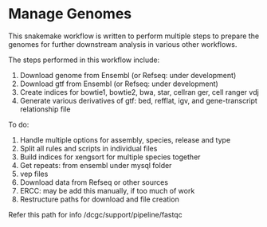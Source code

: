 # Manage Genomes
This snakemake workflow is written to perform multiple steps to prepare the genomes for further downstream analysis in various other workflows.

The steps performed in this workflow include:

1. Download genome from Ensembl (or Refseq: under development)
2. Download gtf from Ensembl (or Refseq: under development)
3. Create indices for bowtie1, bowtie2, bwa, star, cellran ger, cell ranger vdj
4. Generate various derivatives of gtf: bed, refflat, igv, and gene-transcript relationship file

To do:

1. Handle multiple options for assembly, species, release and type
2. Split all rules and scripts in individual files
3. Build indices for xengsort for multiple species together
4. Get repeats: from ensembl under mysql folder
5. vep files
6. Download data from Refseq or other sources
7. ERCC: may be add this manually, if too much of work
8. Restructure paths for download and file creation


Refer this path for info /dcgc/support/pipeline/fastqc 